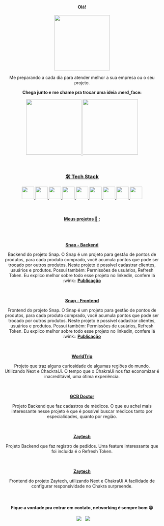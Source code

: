 <div align="center">
  <h4>Olá!</h4>
  <img height="180em" src="https://media.giphy.com/media/3oriOiizS4Pmofj46A/giphy.gif"/>
  <p>Me preparando a cada dia para atender melhor a sua empresa ou o seu projeto.</p>
  <p><strong>Chega junto e me chame pra trocar uma ideia :nerd_face:</strong></p>
</div>

<div align="center">
  <a href="https://github.com/igoraraujocruz">
  <img height="180em" src="https://github-readme-stats.vercel.app/api?username=igoraraujocruz&show_icons=true&theme=dark&include_all_commits=true&count_private=true"/>
  <img height="180em" src="https://github-readme-stats.vercel.app/api/top-langs/?username=igoraraujocruz&layout=compact&langs_count=7&theme=dark"/>
</div>
  </br>
  </br>

<div align="center">
  <h3>🛠 Tech Stack</h3>
 <img width="40" src="https://cdn.jsdelivr.net/gh/devicons/devicon/icons/html5/html5-plain-wordmark.svg" />
 <img width="40" src="https://cdn.jsdelivr.net/gh/devicons/devicon/icons/css3/css3-plain-wordmark.svg" />
 <img width="40" src="https://cdn.jsdelivr.net/gh/devicons/devicon/icons/javascript/javascript-plain.svg" />
 <img width="40" src="https://cdn.jsdelivr.net/gh/devicons/devicon/icons/typescript/typescript-original.svg" />
 <img width="40" src="https://cdn.jsdelivr.net/gh/devicons/devicon/icons/react/react-original-wordmark.svg" />
 <img width="40" src="https://cdn.jsdelivr.net/gh/devicons/devicon/icons/nodejs/nodejs-original-wordmark.svg" />
 <img width="40" src="https://cdn.jsdelivr.net/gh/devicons/devicon/icons/postgresql/postgresql-original-wordmark.svg" />
 <img width="40" src="https://cdn.jsdelivr.net/gh/devicons/devicon/icons/docker/docker-original-wordmark.svg" />
 <img width="40" src="https://cdn.jsdelivr.net/gh/devicons/devicon/icons/git/git-original-wordmark.svg" />
</div>
<br>

</br>
<div align="center">
  <h4 align="center">Meus projetos 🤖 :</h4>
   </br>
  </br>
  
  <a href="https://github.com/igoraraujocruz/snap-backend"><b>Snap - Backend</b></a>
  <div>
    Backend do projeto Snap. O Snap é um projeto para gestão de pontos de produtos, para cada produto comprado, você acumula pontos que pode ser trocado por outros produtos. Neste projeto é possível cadastrar clientes, usuários e produtos.
  Possui também: Permissões de usuários, Refresh Token.
  Eu explico melhor sobre todo esse projeto no linkedin, confere lá :wink:: <a href="https://www.linkedin.com/posts/igor-araujo-cruz-84a89111b_nodejs-nextjs-backend-activity-6992530643217735680--bRu?utm_source=share&utm_medium=member_desktop"><b>Publicação</b></a>
  </div> 
   </br>
  </br>
  
  <a href="https://github.com/igoraraujocruz/snap-frontend"><b>Snap - Frontend</b></a>
  <div>
    Frontend do projeto Snap. O Snap é um projeto para gestão de pontos de produtos, para cada produto comprado, você acumula pontos que pode ser trocado por outros produtos. Neste projeto é possível cadastrar clientes, usuários e produtos.
  Possui também: Permissões de usuários, Refresh Token.
  Eu explico melhor sobre todo esse projeto no linkedin, confere lá :wink:: <a href="https://www.linkedin.com/posts/igor-araujo-cruz-84a89111b_nodejs-nextjs-backend-activity-6992530643217735680--bRu?utm_source=share&utm_medium=member_desktop"><b>Publicação</b></a>
  </div> 
   </br>
  </br>
  
  <a href="https://github.com/igoraraujocruz/worldtrip"><b>WorldTrip</b></a>
  <div>
    Projeto que traz alguns curiosidade de algumas regiões do mundo.
    Utilizando Next e ChackraUi.
    O tempo que o ChakraUi nos faz economizar é inacreditável, uma ótima experiência.
  </div> 
   </br>
  </br>
  
  <a href="https://github.com/igoraraujocruz/gcbDoctor"><b>GCB Doctor</b></a>
  <div>
    Projeto Backend que faz cadastros de médicos.
    O que eu achei mais interessante nesse projeto é que é possível buscar médicos tanto por especialidades, quanto por região.
  </div>
  </br>
  </br>
  
  <a href="https://github.com/igoraraujocruz/zaytechBackend"><b>Zaytech</b></a>
  <div>
    Projeto Backend que faz registro de pedidos.
    Uma feature interessante que foi incluída é o Refresh Token.
  </div>
   </br>
  </br>
  
  <a href="https://github.com/igoraraujocruz/zaytech"><b>Zaytech</b></a>
  <div>
    Frontend do projeto Zaytech, utilizando Next e ChakraUi
   A facilidade de configurar responsividade no Chakra surpreende.
  </div> 
</div>
</div>
 </br>
  </br>

<h4 align="center">Fique a vontade pra entrar em contato, networking é sempre bom  😁</h4>

<p align="center">  
&nbsp; <a href="https://www.linkedin.com/in/igor-araujo-cruz-84a89111b/" target="_blank" rel="noopener noreferrer"><img src="https://img.shields.io/badge/linkedin-%230077B5.svg?&style=for-the-badge&logo=linkedin&logoColor=white" /></a>
&nbsp; <a href="mailto:igoraraujocruzz@gmail.com" target="_blank" rel="noopener noreferrer"><img src="https://img.shields.io/badge/-Gmail-c14438?style=for-the-badge&logo=Gmail&logoColor=white&link=mailto:seu_email" /></a>
</p>
